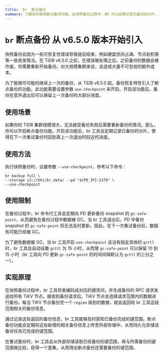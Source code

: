 ```yaml
---
title: `br` 断点备份
summary: 了解如何使用断点备份功能。在快照备份过程中，BR 可以定期记录已备份的分片，从而在重试备份时恢复到离上一次退出较近的阶段。
---
```


# `br` 断点备份 <span class="version-mark">从 v6.5.0 版本开始引入</span>

快照备份会因为一些可恢复性错误导致提前结束，例如硬盘空间占满、节点宕机等等一些突发情况。在 TiDB v6.5.0 之前，在错误被处理之后，之前备份的数据会被作废，你需要重新开始备份。对大规模集群来说，会造成大量不可忽视的额外成本。

为了能够尽可能的继续上一次的备份，从 TiDB v6.5.0 起，备份恢复特性引入了断点备份的功能。此功能需要设置参数 `use-checkpoint` 来开启。开启该功能后，备份在意外退出后可以保留上一次备份的大部分进度。

## 使用场景

如果你的 TiDB 集群规模很大，无法接受备份失败后需要重新备份的情况，那么，你可以开启断点备份功能。开启该功能后，br 工具会定期记录已备份的分片，使得在下一次重试备份时回到离上一次退出时较近的进度。

## 使用方法

执行快照备份时，设置参数 `--use-checkpoint`，参考以下命令：

```shell
br backup full \
--storage s3://bkt/br_data/ --pd "${PD_IP}:2379" \
--use-checkpoint
```

## 使用限制

在备份过程中，br 命令行工具会定期向 PD 更新备份 snapshot 的 `gc-safe-point`，从而避免在备份过程中数据被 GC。当 br 工具退出后，PD 中备份 snapshot 的 `gc-safe-point` 将无法及时更新。因此，在下一次重试备份前，数据有可能已经被 GC。

为了避免数据被 GC，当 br 工具开启 `use-checkpoint` 且没有指定具体的 `gcttl` 时，br 工具会自动设置 `gcttl` 为 15 小时，从而使 `gc-safe-point` 可以保留 10 到 15 小时（br 工具向 PD 更新 `gc-safe-point` 的时间间隔默认为 `gcttl` 的三分之一）。

## 实现原理

在快照备份过程中，br 工具将表编码成对应的键空间，并生成备份的 RPC 请求发送给所有 TiKV 节点。接收到备份请求后，TiKV 节点会选择请求范围内的数据进行备份。每当 TiKV 节点备份完一个 `region` 级别的数据，就会返回给 br 工具这段范围相关的备份信息。

通过记录这些返回的备份信息，br 工具能够及时获知已备份完成的键范围。断点备份功能会定期将这些新增的相关备份信息上传至外部存储中，从而持久化存储该备份任务已完成的键范围。

在重试备份时，br 工具会从外部存储读取已经备份的键范围，再与所需备份的键范围做比较，获得一个差集，从而得出断点备份还需要备份的键范围。
